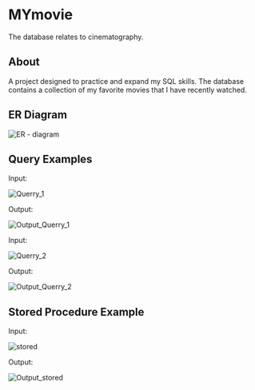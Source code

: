 # MYmovie 
The database relates to cinematography.
## About
A project designed to practice and expand my SQL skills. The database contains a collection of my favorite movies that I have recently watched.
## ER Diagram
![ER - diagram](https://user-images.githubusercontent.com/62354048/230727751-0eef7227-a04f-4d1d-a899-4626d4d7f55f.png)

## Query Examples
Input:

![Querry_1](https://user-images.githubusercontent.com/62354048/230728310-d7009412-2df7-4d9a-86a1-444173bae39a.png)

Output:

![Output_Querry_1](https://user-images.githubusercontent.com/62354048/230728852-226bfa51-c2fa-4b7a-9bc5-4bf12b7c3773.png)

Input:

![Querry_2](https://user-images.githubusercontent.com/62354048/230728665-d0cc0990-13d0-48af-8ed2-207441398af8.png)

Output:

![Output_Querry_2](https://user-images.githubusercontent.com/62354048/230728745-3ed4d770-d542-4935-bed3-18e32b41ab84.png)

## Stored Procedure Example
Input:

![stored](https://user-images.githubusercontent.com/62354048/230732564-977db300-e5f8-41a1-a9a9-d59ed1bba34b.png)

Output:

![Output_stored](https://user-images.githubusercontent.com/62354048/230732605-b102d8b5-9175-4402-9712-abb6ff09a107.png)

